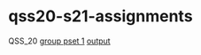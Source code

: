 # qss20-s21-assignments
QSS_20
[group pset 1](https://github.com/eunice30718/qss20-s21-assignments/blob/main/QSS20_Finalpset1_Group_Molly.ipynb)
[output](https://github.com/eunice30718/qss20-s21-assignments/tree/main/output)
